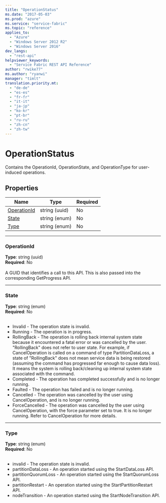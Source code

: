 ```yaml
---
title: "OperationStatus"
ms.date: "2017-05-03"
ms.prod: "azure"
ms.service: "service-fabric"
ms.topic: "reference"
applies_to: 
  - "Azure"
  - "Windows Server 2012 R2"
  - "Windows Server 2016"
dev_langs: 
  - "rest-api"
helpviewer_keywords: 
  - "Service Fabric REST API Reference"
author: "rwike77"
ms.author: "ryanwi"
manager: "timlt"
translation.priority.mt: 
  - "de-de"
  - "es-es"
  - "fr-fr"
  - "it-it"
  - "ja-jp"
  - "ko-kr"
  - "pt-br"
  - "ru-ru"
  - "zh-cn"
  - "zh-tw"
---
```

# OperationStatus

Contains the OperationId, OperationState, and OperationType for user-induced operations.

## Properties
| Name | Type | Required |
| --- | --- | --- |
| [OperationId](#operationid) | string (uuid) | No |
| [State](#state) | string (enum) | No |
| [Type](#type) | string (enum) | No |

____
### OperationId
__Type__: string (uuid) <br/>
__Required__: No<br/>
<br/>
A GUID that identifies a call to this API.  This is also passed into the corresponding GetProgress API.

____
### State
__Type__: string (enum) <br/>
__Required__: No<br/>
<br/>
- Invalid - The operation state is invalid.
- Running - The operation is in progress.
- RollingBack -  The operation is rolling back internal system state because it encountered a fatal error or was cancelled by the user.  "RollingBack"
   does not refer to user state.  For example, if CancelOperation is called on a command of type PartitionDataLoss,
   a state of "RollingBack" does not mean service data is being restored (assuming the command has progressed far enough to cause data loss).  
   It means the system is rolling back/cleaning up internal system state associated with the command.
- Completed - The operation has completed successfully and is no longer running.
- Faulted - The operation has failed and is no longer running.
- Cancelled - The operation was cancelled by the user using CancelOperation, and is no longer running.
- ForceCancelled - The operation was cancelled by the user using CancelOperation, with the force parameter set to true.  It is no longer running.  Refer to CancelOperation for more details.


____
### Type
__Type__: string (enum) <br/>
__Required__: No<br/>
<br/>
- invalid - The operation state is invalid.
- partitionDataLoss - An operation started using the StartDataLoss API.
- partitionQuorumLoss - An operation started using the StartQuorumLoss API.
- partitionRestart - An operation started using the StartPartitionRestart API.
- nodeTransition - An operation started using the StartNodeTransition API.

